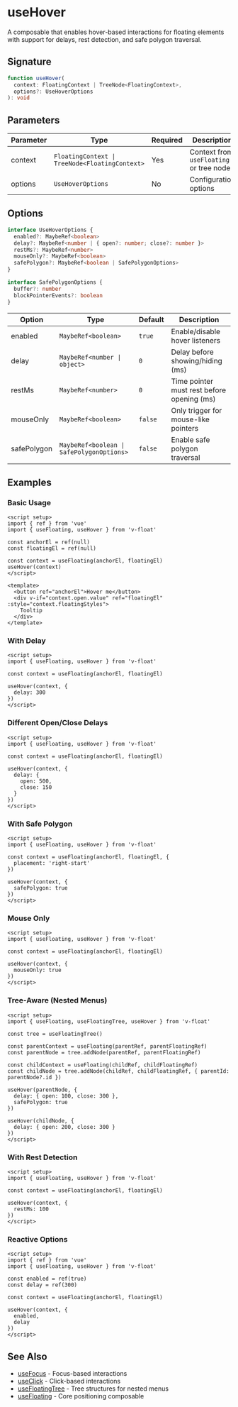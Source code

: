 # useHover

A composable that enables hover-based interactions for floating elements with support for delays, rest detection, and safe polygon traversal.

## Signature

```ts
function useHover(
  context: FloatingContext | TreeNode<FloatingContext>,
  options?: UseHoverOptions
): void
```

## Parameters

| Parameter | Type | Required | Description |
|-----------|------|----------|-------------|
| context | `FloatingContext \| TreeNode<FloatingContext>` | Yes | Context from `useFloating` or tree node |
| options | `UseHoverOptions` | No | Configuration options |

## Options

```ts
interface UseHoverOptions {
  enabled?: MaybeRef<boolean>
  delay?: MaybeRef<number | { open?: number; close?: number }>
  restMs?: MaybeRef<number>
  mouseOnly?: MaybeRef<boolean>
  safePolygon?: MaybeRef<boolean | SafePolygonOptions>
}

interface SafePolygonOptions {
  buffer?: number
  blockPointerEvents?: boolean
}
```

| Option | Type | Default | Description |
|--------|------|---------|-------------|
| enabled | `MaybeRef<boolean>` | `true` | Enable/disable hover listeners |
| delay | `MaybeRef<number \| object>` | `0` | Delay before showing/hiding (ms) |
| restMs | `MaybeRef<number>` | `0` | Time pointer must rest before opening (ms) |
| mouseOnly | `MaybeRef<boolean>` | `false` | Only trigger for mouse-like pointers |
| safePolygon | `MaybeRef<boolean \| SafePolygonOptions>` | `false` | Enable safe polygon traversal |

## Examples

### Basic Usage

```vue
<script setup>
import { ref } from 'vue'
import { useFloating, useHover } from 'v-float'

const anchorEl = ref(null)
const floatingEl = ref(null)

const context = useFloating(anchorEl, floatingEl)
useHover(context)
</script>

<template>
  <button ref="anchorEl">Hover me</button>
  <div v-if="context.open.value" ref="floatingEl" :style="context.floatingStyles">
    Tooltip
  </div>
</template>
```

### With Delay

```vue
<script setup>
import { useFloating, useHover } from 'v-float'

const context = useFloating(anchorEl, floatingEl)

useHover(context, {
  delay: 300
})
</script>
```

### Different Open/Close Delays

```vue
<script setup>
import { useFloating, useHover } from 'v-float'

const context = useFloating(anchorEl, floatingEl)

useHover(context, {
  delay: {
    open: 500,
    close: 150
  }
})
</script>
```

### With Safe Polygon

```vue
<script setup>
import { useFloating, useHover } from 'v-float'

const context = useFloating(anchorEl, floatingEl, {
  placement: 'right-start'
})

useHover(context, {
  safePolygon: true
})
</script>
```

### Mouse Only

```vue
<script setup>
import { useFloating, useHover } from 'v-float'

const context = useFloating(anchorEl, floatingEl)

useHover(context, {
  mouseOnly: true
})
</script>
```

### Tree-Aware (Nested Menus)

```vue
<script setup>
import { useFloating, useFloatingTree, useHover } from 'v-float'

const tree = useFloatingTree()

const parentContext = useFloating(parentRef, parentFloatingRef)
const parentNode = tree.addNode(parentRef, parentFloatingRef)

const childContext = useFloating(childRef, childFloatingRef)
const childNode = tree.addNode(childRef, childFloatingRef, { parentId: parentNode?.id })

useHover(parentNode, {
  delay: { open: 100, close: 300 },
  safePolygon: true
})

useHover(childNode, {
  delay: { open: 200, close: 300 }
})
</script>
```

### With Rest Detection

```vue
<script setup>
import { useFloating, useHover } from 'v-float'

const context = useFloating(anchorEl, floatingEl)

useHover(context, {
  restMs: 100
})
</script>
```

### Reactive Options

```vue
<script setup>
import { ref } from 'vue'
import { useFloating, useHover } from 'v-float'

const enabled = ref(true)
const delay = ref(300)

const context = useFloating(anchorEl, floatingEl)

useHover(context, {
  enabled,
  delay
})
</script>
```

## See Also

- [useFocus](/api/use-focus) - Focus-based interactions
- [useClick](/api/use-click) - Click-based interactions
- [useFloatingTree](/api/use-floating-tree) - Tree structures for nested menus
- [useFloating](/api/use-floating) - Core positioning composable
